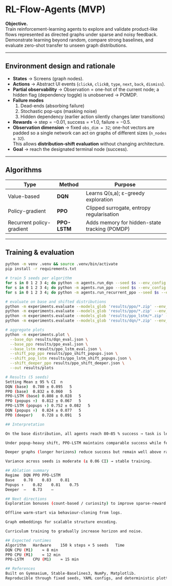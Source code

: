 # RL-Flow-Agents (MVP)

**Objective.**  
Train reinforcement-learning agents to explore and validate product-like flows represented as directed graphs under sparse and noisy feedback. Demonstrate learning beyond random, compare strong baselines, and evaluate zero-shot transfer to unseen graph distributions.

---

## Environment design and rationale

- **States** → Screens (graph nodes).  
- **Actions** → Abstract UI events (`clickA`, `clickB`, `type`, `next`, `back`, `dismiss`).  
- **Partial observability** → Observation = one-hot of the current node; a hidden flag (dependency toggle) is unobserved → POMDP.  
- **Failure modes**
  1. Dead-ends (absorbing failure)  
  2. Stochastic pop-ups (masking noise)  
  3. Hidden dependency (earlier action silently changes later transitions)
- **Rewards** → step = −0.01, success = +1.0, failure = −0.5.  
- **Observation dimension** → fixed `obs_dim = 32`; one-hot vectors are padded so a single network can act on graphs of different sizes (`n_nodes ≤ 32`).  
  This allows **distribution-shift evaluation** without changing architecture.  
- **Goal** → reach the designated terminal node (success).

---

## Algorithms

| Type | Method | Purpose |
|------|---------|----------|
| Value-based | **DQN** | Learns Q(s,a); ε-greedy exploration |
| Policy-gradient | **PPO** | Clipped surrogate, entropy regularisation |
| Recurrent policy-gradient | **PPO-LSTM** | Adds memory for hidden-state tracking (POMDP) |

---

## Training & evaluation

```bash
python -m venv .venv && source .venv/bin/activate
pip install -r requirements.txt

# train 5 seeds per algorithm
for s in 0 1 2 3 4; do python -m agents.run_dqn --seed $s --env_config configs/env_easy.yaml --total_timesteps 150000; done
for s in 0 1 2 3 4; do python -m agents.run_ppo --seed $s --env_config configs/env_easy.yaml --total_timesteps 150000; done
for s in 0 1 2 3 4; do python -m agents.run_recurrent_ppo --seed $s --env_config configs/env_easy.yaml --total_timesteps 150000; done

# evaluate on base and shifted distributions
python -m experiments.evaluate --models_glob 'results/ppo/*.zip' --env_config configs/env_easy.yaml > results/ppo_eval.json
python -m experiments.evaluate --models_glob 'results/ppo/*.zip' --env_config configs/shift_deeper.yaml > results/ppo_shift_deeper.json
python -m experiments.evaluate --models_glob 'results/ppo_lstm/*.zip' --env_config configs/shift_popups.yaml > results/ppo_lstm_shift_popups.json
python -m experiments.evaluate --models_glob 'results/dqn/*.zip' --env_config configs/shift_popups.yaml > results/dqn_shift_popups.json

# aggregate plots
python -m experiments.plot \
  --base_dqn results/dqn_eval.json \
  --base_ppo results/ppo_eval.json \
  --base_lstm results/ppo_lstm_eval.json \
  --shift_pop_ppo results/ppo_shift_popups.json \
  --shift_pop_lstm results/ppo_lstm_shift_popups.json \
  --shift_deeper_ppo results/ppo_shift_deeper.json \
  --out results/plots

# Results (5 seeds)
Setting	Mean ± 95 % CI	n
DQN (base)	0.780 ± 0.095	5
PPO (base)	0.832 ± 0.060	5
PPO-LSTM (base)	0.808 ± 0.028	5
PPO (popups ↑)	0.812 ± 0.067	5
PPO-LSTM (popups ↑)	0.752 ± 0.082	5
DQN (popups ↑)	0.824 ± 0.077	5
PPO (deeper)	0.728 ± 0.091	5

## Interpretation

On the base distribution, all agents reach 80–85 % success → task is learnable despite sparse rewards.

Under popup-heavy shift, PPO-LSTM maintains comparable success while feed-forward PPO drops → memory helps in POMDPs.

Deeper graphs (longer horizons) reduce success but remain well above random → demonstrates zero-shot transfer.

Variance across seeds is moderate (± 0.06 CI) → stable training.

## Ablation summary
Regime	DQN	PPO	PPO-LSTM
Base	0.78	0.83	0.81
Popups ↑	0.82	0.81	0.75
Deeper	—	0.73	—

## Next directions
Exploration bonuses (count-based / curiosity) to improve sparse-reward discovery.

Offline warm-start via behaviour-cloning from logs.

Graph embeddings for scalable structure encoding.

Curriculum training to gradually increase horizon and noise.

## Expected runtimes
Algorithm	Hardware	150 k steps × 5 seeds	Time
DQN	CPU (M1)	≈ 8 min	
PPO	CPU (M1)	≈ 12 min	
PPO-LSTM	CPU (M1)	≈ 15 min	

## References
Built on Gymnasium, Stable-Baselines3, NumPy, Matplotlib.
Reproducible through fixed seeds, YAML configs, and deterministic plotting.